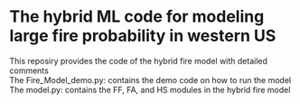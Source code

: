 # The hybrid ML code for modeling large fire probability in western US  
This reposiry provides the code of the hybrid fire model with detailed comments  
The Fire_Model_demo.py: contains the demo code on how to run the model  
The model.py: contains the FF, FA, and HS modules in the hybrid fire model  

